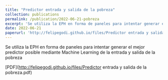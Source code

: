```yaml
---
title: "Predictor entrada y salida de la pobreza"
collection: publications
permalink: /publication/2022-06-21-pobreza
excerpt: 'Se utiliza la EPH en forma de paneles para intentar generar el mejor predictor posible mediante Machine Learning de la entrada y salida de la pobreza'
date: 2022-06-21
paperurl: 'http://felipegodi.github.io/files/Predictor entrada y salida de la pobreza.pdf'
---
```

Se utiliza la EPH en forma de paneles para intentar generar el mejor predictor posible mediante Machine Learning de la entrada y salida de la pobreza

[PDF](http://felipegodi.github.io/files/Predictor entrada y salida de la pobreza.pdf)
